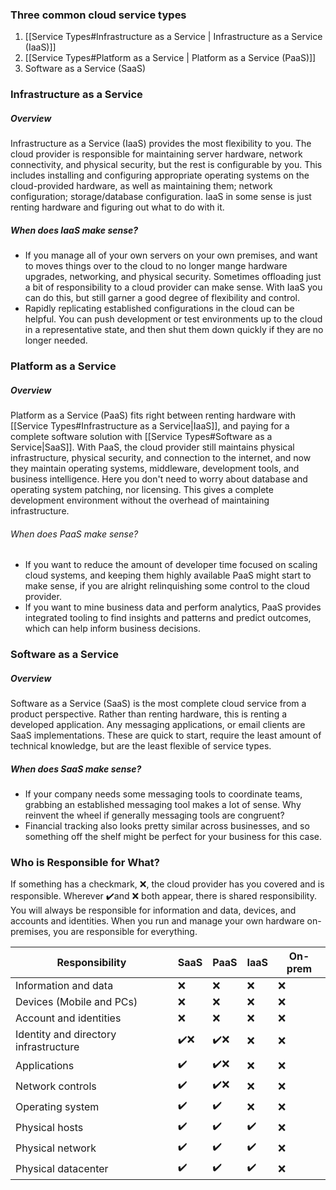 ### Three common cloud service types
1. [[Service Types#Infrastructure as a Service | Infrastructure as a Service (IaaS)]]
2. [[Service Types#Platform as a Service | Platform as a Service (PaaS)]]
3. Software as a Service (SaaS)

### Infrastructure as a Service
##### Overview
Infrastructure as a Service (IaaS) provides the most flexibility to you. The cloud provider is responsible for maintaining server hardware, network connectivity, and physical security, but the rest is configurable by you. This includes installing and configuring appropriate operating systems on the cloud-provided hardware, as well as maintaining them; network configuration; storage/database configuration. IaaS in some sense is just renting hardware and figuring out what to do with it.

##### When does IaaS make sense?
- If you manage all of your own servers on your own premises, and want to moves things over to the cloud to no longer mange hardware upgrades, networking, and physical security. Sometimes offloading just a bit of responsibility to a cloud provider can make sense. With IaaS you can do this, but still garner a good degree of flexibility and control.
- Rapidly replicating established configurations in the cloud can be helpful. You can push development or test environments up to the cloud in a representative state, and then shut them down quickly if they are no longer needed.



### Platform as a Service
##### Overview
Platform as a Service (PaaS) fits right between renting hardware with [[Service Types#Infrastructure as a Service|IaaS]], and paying for a complete software solution with [[Service Types#Software as a Service|SaaS]]. With PaaS, the cloud provider still maintains physical infrastructure, physical security, and connection to the internet, and now they maintain operating systems, middleware, development tools, and business intelligence. Here you don't need to worry about database and operating system patching, nor licensing. This gives a complete development environment without the overhead of maintaining infrastructure.

###### When does PaaS make sense?
- If you want to reduce the amount of developer time focused on scaling cloud systems, and keeping them highly available PaaS might start to make sense, if you are alright relinquishing some control to the cloud provider.
- If you want to mine business data and perform analytics, PaaS provides integrated tooling to find insights and patterns and predict outcomes, which can help inform business decisions.

### Software as a Service
##### Overview
Software as a Service (SaaS) is the most complete cloud service from a product perspective. Rather than renting hardware, this is renting a developed application. Any messaging applications, or email clients are SaaS implementations. These are quick to start, require the least amount of technical knowledge, but are the least flexible of service types.

##### When does SaaS make sense?
- If your company needs some messaging tools to coordinate teams, grabbing an established messaging tool makes a lot of sense. Why reinvent the wheel if generally messaging tools are congruent?
- Financial tracking also looks pretty similar across businesses, and so something off the shelf might be perfect for your business for this case.

### Who is Responsible for What?
If something has a checkmark, ❌, the cloud provider has you covered and is responsible. Wherever ✔️and ❌ both appear, there is shared responsibility.
You will always be responsible for information and data, devices, and accounts and identities. When you run and manage your own hardware on-premises, you are responsible for everything.

| Responsibility | SaaS | PaaS | IaaS | On-prem |
| --------------- | ----- | ------ | ---- | -------------- |
| Information and data | ❌ | ❌ | ❌ | ❌ |
| Devices (Mobile and PCs) | ❌ | ❌ | ❌ | ❌ |
| Account and identities | ❌ | ❌ | ❌ | ❌ |
| Identity and directory infrastructure | ✔️❌ | ✔️❌ | ❌ | ❌ |
| Applications | ✔️ | ✔️❌ | ❌ | ❌ |
| Network controls | ✔️ | ✔️❌ | ❌ | ❌ |
| Operating system | ✔️ | ✔️ | ❌ | ❌
| Physical hosts | ✔️ | ✔️ | ✔️ | ❌ |
| Physical network | ✔️ | ✔️ | ✔️ | ❌ |
| Physical datacenter | ✔️ | ✔️ | ✔️ | ❌ |